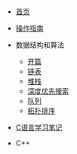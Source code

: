 <!-- docs/_sidebar.md -->

- [首页](README.md)
- [操作指南](guide.md)


- 数据结构和算法
    - [开篇](数据结构和算法\README.md)
    - [链表](数据结构和算法\链表(LinkList).md)
    - [堆栈](数据结构和算法\堆栈(Stack).md)
    - [深度优先搜索](数据结构和算法/深度优先搜索(DFS).md)
    - [队列](数据结构和算法/队列(Queue).md)
    - [拓扑排序](数据结构和算法/拓扑排序(Topological_Sorting).md)

- [C语言学习笔记](C/C语言笔记.md)


- C++
  
